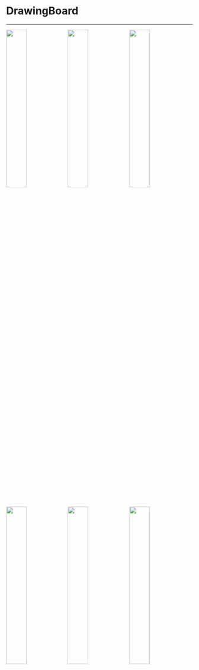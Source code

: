 # DrawingBoard
----

<img width=33% src="https://raw.githubusercontent.com/zhangao0086/DKTabPageViewController/master/preview1.png" /><img width=33% src="https://raw.githubusercontent.com/zhangao0086/DKTabPageViewController/master/preview2.png" /><img width=33% src="https://raw.githubusercontent.com/zhangao0086/DKTabPageViewController/master/preview3.png" /><br />
<img width=33% src="https://raw.githubusercontent.com/zhangao0086/DKTabPageViewController/master/preview4.png" /><img width=33% src="https://raw.githubusercontent.com/zhangao0086/DKTabPageViewController/master/preview5.png" /><img width=33% src="https://raw.githubusercontent.com/zhangao0086/DKTabPageViewController/master/preview6.png" />